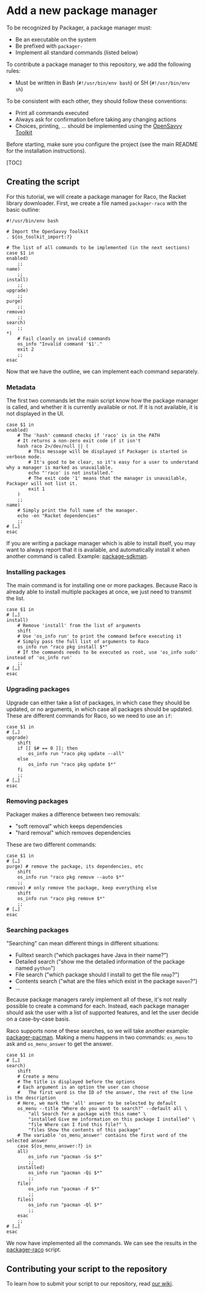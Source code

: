 # Add a new package manager

To be recognized by Packager, a package manager must:
- Be an executable on the system
- Be prefixed with `packager-`
- Implement all standard commands (listed below)

To contribute a package manager to this repository, we add the following rules:
- Must be written in Bash (`#!/usr/bin/env bash`) or SH (`#!/usr/bin/env sh`)

To be consistent with each other, they should follow these conventions:
- Print all commands executed
- Always ask for confirmation before taking any changing actions
- Choices, printing, … should be implemented using the [OpenSavvy Toolkit](https://gitlab.com/opensavvy/dotfiles)

Before starting, make sure you configure the project (see the main README for the installation instructions).

[TOC]

## Creating the script

For this tutorial, we will create a package manager for Raco, the Racket library downloader.
First, we create a file named `packager-raco` with the basic outline:
```shell
#!/usr/bin/env bash

# Import the OpenSavvy Toolkit
. ${os_toolkit_import:?}

# The list of all commands to be implemented (in the next sections)
case $1 in
enabled)
	;;
name)
	;;
install)
	;;
upgrade)
	;;
purge)
	;;
remove)
	;;
search)
	;;
*)
	# Fail cleanly on invalid commands
	os_info "Invalid command '$1'."
	exit 2
	;;
esac
```

Now that we have the outline, we can implement each command separately.

### Metadata

The first two commands let the main script know how the package manager is called, and whether it is currently available or not.
If it is not available, it is not displayed in the UI.

```shell
case $1 in
enabled)
	# The 'hash' command checks if 'raco' is in the PATH
	# It returns a non-zero exit code if it isn't
	hash raco 2>/dev/null || (
		# This message will be displayed if Packager is started in verbose mode.
		# It's good to be clear, so it's easy for a user to understand why a manager is marked as unavailable.
		echo "'raco' is not installed."
		# The exit code '1' means that the manager is unavailable, Packager will not list it.
		exit 1
	)
	;;
name)
	# Simply print the full name of the manager.
	echo -en "Racket dependencies"
	;;
# […]
esac
```

If you are writing a package manager which is able to install itself, you may want to always report that it is available, and automatically install it when another command is called. Example: [package-sdkman](../packager-sdkman).

### Installing packages

The main command is for installing one or more packages.
Because Raco is already able to install multiple packages at once, we just need to transmit the list.

```shell
case $1 in
# […]
install)
	# Remove 'install' from the list of arguments
	shift
	# Use 'os_info run' to print the command before executing it
	# Simply pass the full list of arguments to Raco
	os_info run "raco pkg install $*"
	# If the commands needs to be executed as root, use 'os_info sudo' instead of 'os_info run'
	;;
# […]
esac
```

### Upgrading packages

Upgrade can either take a list of packages, in which case they should be updated, or no arguments, in which case all packages should be updated.
These are different commands for Raco, so we need to use an `if`:
```shell
case $1 in
# […]
upgrade)
	shift
	if [[ $# == 0 ]]; then
		os_info run "raco pkg update --all"
	else
		os_info run "raco pkg update $*"
	fi
	;;
# […]
esac
```

### Removing packages

Packager makes a difference between two removals:
- "soft removal" which keeps dependencies
- "hard removal" which removes dependencies

These are two different commands:
```shell
case $1 in
# […]
purge) # remove the package, its dependencies, etc
	shift
	os_info run "raco pkg remove --auto $*"
	;;
remove) # only remove the package, keep everything else
	shift
	os_info run "raco pkg remove $*"
	;;
# […]
esac
```

### Searching packages

"Searching" can mean different things in different situations:
- Fulltext search ("which packages have Java in their name?")
- Detailed search ("show me the detailed information of the package named `python`")
- File search ("which package should I install to get the file `nmap`?")
- Contents search ("what are the files which exist in the package `maven`?")
- …

Because package managers rarely implement all of these, it's not really possible to create a command for each.
Instead, each package manager should ask the user with a list of supported features, and let the user decide on a case-by-case basis.

Raco supports none of these searches, so we will take another example: [packager-pacman](../packager-pacman).
Making a menu happens in two commands: `os_menu` to ask and `os_menu_answer` to get the answer.

```shell
case $1 in
# […]
search)
	shift
	# Create a menu
	# The title is displayed before the options
	# Each argument is an option the user can choose
	#   The first word is the ID of the answer, the rest of the line is the description
	# Here, we mark the 'all' answer to be selected by default 
	os_menu --title "Where do you want to search?" --default all \
		"all Search for a package with this name" \
		"installed Give me information on this package I installed" \
		"file Where can I find this file?" \
		"files Show the contents of this package"
	# The variable 'os_menu_answer' contains the first word of the selected answer
	case ${os_menu_answer:?} in
	all)
		os_info run "pacman -Ss $*"
		;;
	installed)
		os_info run "pacman -Qi $*"
		;;
	file)
		os_info run "pacman -F $*"
		;;
	files)
		os_info run "pacman -Ql $*"
		;;
	esac
	;;
# […]
esac
```

We now have implemented all the commands. We can see the results in the [packager-raco](../packager-raco) script.

## Contributing your script to the repository

To learn how to submit your script to our repository, read [our wiki](https://gitlab.com/opensavvy/wiki/-/blob/main/README.md#learn-how-to-contribute).
